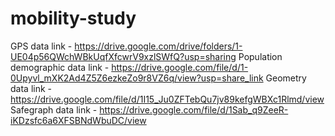 # mobility-study

GPS data link - https://drive.google.com/drive/folders/1-UE04p56QWchWBkUqfXfcwrV9xzlSWfQ?usp=sharing
Population demographic data link - https://drive.google.com/file/d/1-0Upyvl_mXK2Ad4Z5Z6ezkeZo9r8VZ6q/view?usp=share_link
Geometry data link - https://drive.google.com/file/d/1I15_Ju0ZFTebQu7jv89kefgWBXc1Rlmd/view
Safegraph data link - https://drive.google.com/file/d/1Sab_q9ZeeR-iKDzsfc6a6XFSBNdWbuDC/view
